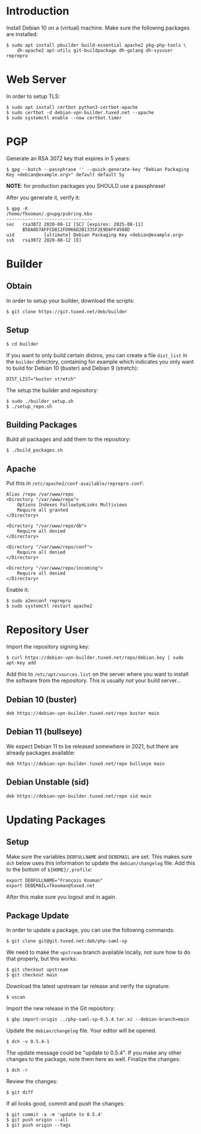 # Introduction

Install Debian 10 on a (virtual) machine. Make sure the following packages
are installed:

    $ sudo apt install pbuilder build-essential apache2 pkg-php-tools \
        dh-apache2 apt-utils git-buildpackage dh-golang dh-sysuser reprepro

# Web Server

In order to setup TLS:

    $ sudo apt install certbot python3-certbot-apache
    $ sudo certbot -d debian-vpn-builder.tuxed.net --apache
    $ sudo systemctl enable --now certbot.timer

# PGP

Generate an RSA 3072 key that expires in 5 years:

	$ gpg --batch --passphrase '' --quick-generate-key "Debian Packaging Key <debian@example.org>" default default 5y

**NOTE**: for production packages you SHOULD use a passphrase! 

After you generate it, verify it:

	$ gpg -K
	/home/fkooman/.gnupg/pubring.kbx
	--------------------------------
	sec   rsa3072 2020-08-12 [SC] [expires: 2025-08-11]
	      B5DA0D7AFFCD812FD066D2B1335F2E9D8FF4588D
	uid           [ultimate] Debian Packaging Key <debian@example.org>
	ssb   rsa3072 2020-08-12 [E]

# Builder

## Obtain

In order to setup your builder, download the scripts:

    $ git clone https://git.tuxed.net/deb/builder

## Setup

    $ cd builder

If you want to only build certain distros, you can create a file `dist_list` in 
the `builder` directory, containing for example which indicates you only want 
to build for Debian 10 (buster) and Debian 9 (stretch):

    DIST_LIST="buster stretch"

The setup the builder and repository:

    $ sudo ./builder_setup.sh
    $ ./setup_repo.sh

## Building Packages

Build all packages and add them to the repository:

    $ ./build_packages.sh

## Apache 

Put this in `/etc/apache2/conf-available/reprepro.conf`:

	Alias /repo /var/www/repo
	<Directory "/var/www/repo">
		Options Indexes FollowSymLinks Multiviews
		Require all granted
	</Directory>

	<Directory "/var/www/repo/db">
		Require all denied
	</Directory>

	<Directory "/var/www/repo/conf">
		Require all denied
	</Directory>

	<Directory "/var/www/repo/incoming">
		Require all denied
	</Directory>

Enable it:

	$ sudo a2enconf reprepro
	$ sudo systemctl restart apache2

# Repository User

Import the repository signing key:

    $ curl https://debian-vpn-builder.tuxed.net/repo/debian.key | sudo apt-key add

Add this to `/etc/apt/sources.list` on the server where you want to install the
software from the repository. This is usually _not_ your build server...

## Debian 10 (buster)

    deb https://debian-vpn-builder.tuxed.net/repo buster main

## Debian 11 (bullseye) 

We expect Debian 11 to be released somewhere in 2021, but there are already
packages available:

    deb https://debian-vpn-builder.tuxed.net/repo bullseye main

## Debian Unstable (sid)

    deb https://debian-vpn-builder.tuxed.net/repo sid main


# Updating Packages

## Setup 

Make sure the variables `DEBFULLNAME` and `DEBEMAIL` are set. This makes sure 
`dch` below uses this information to update the `debian/changelog` file. Add 
this to the bottom of `${HOME}/.profile`:

	export DEBFULLNAME="François Kooman"
	export DEBEMAIL=fkooman@tuxed.net

After this make sure you logout and in again.

## Package Update

In order to update a package, you can use the following commands:

	$ git clone git@git.tuxed.net:deb/php-saml-sp

We need to make the `upstream` branch available locally, not sure how to do
that properly, but this works:

	$ git checkout upstream
	$ git checkout main

Download the latest upstream tar release and verify the signature:

	$ uscan

Import the new release in the Git repository:

	$ gbp import-origin ../php-saml-sp-0.5.4.tar.xz --debian-branch=main

Update the `debian/changelog` file. Your editor will be opened.

	$ dch -v 0.5.4-1

The update message could be "update to 0.5.4". If you make any other changes to
the package, note them here as well. Finalize the changes:

	$ dch -r

Review the changes:

	$ git diff

If all looks good, commit and push the changes:

	$ git commit -a -m 'update to 0.5.4'
	$ git push origin --all
	$ git push origin --tags
